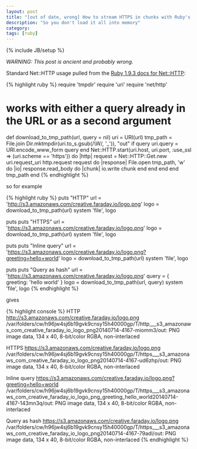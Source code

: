 ```yaml
---
layout: post
title: "[out of date, wrong] How to stream HTTPS in chunks with Ruby's Net::HTTP"
description: "So you don't load it all into memory"
category:
tags: [ruby]
---
```

{% include JB/setup %}

_WARNING: This post is ancient and probably wrong._

Standard Net::HTTP usage pulled from the [Ruby 1.9.3 docs for Net::HTTP](http://ruby-doc.org/stdlib-1.9.3/libdoc/net/http/rdoc/Net.html):

{% highlight ruby %}
require 'tmpdir'
require 'uri'
require 'net/http'

# works with either a query already in the URL or as a second argument
def download_to_tmp_path(url, query = nil)
  uri = URI(url)
  tmp_path = File.join Dir.mktmpdir(uri.to_s.gsub(/\W/, '_')), "out"
  if query
    uri.query = URI.encode_www_form query
  end
  Net::HTTP.start(uri.host, uri.port, :use_ssl => (uri.scheme == 'https')) do |http|
    request = Net::HTTP::Get.new uri.request_uri
    http.request request do |response|
      File.open tmp_path, 'w' do |io|
        response.read_body do |chunk|
          io.write chunk
        end
      end
    end
  end
  tmp_path
end
{% endhighlight %}

so for example

{% highlight ruby %}
puts "HTTP"
url = 'http://s3.amazonaws.com/creative.faraday.io/logo.png'
logo = download_to_tmp_path(url)
system 'file', logo

puts
puts "HTTPS"
url = 'https://s3.amazonaws.com/creative.faraday.io/logo.png'
logo = download_to_tmp_path(url)
system 'file', logo

puts
puts "Inline query"
url = 'https://s3.amazonaws.com/creative.faraday.io/logo.png?greeting=hello+world'
logo = download_to_tmp_path(url)
system 'file', logo

puts
puts "Query as hash"
url = 'https://s3.amazonaws.com/creative.faraday.io/logo.png'
query = { greeting: 'hello world' }
logo = download_to_tmp_path(url, query)
system 'file', logo
{% endhighlight %}

gives

{% highlight console %}
HTTP
http://s3.amazonaws.com/creative.faraday.io/logo.png
/var/folders/cw/h96jw4sj6b19gvk9cnsy15h40000gp/T/http___s3_amazonaws_com_creative_faraday_io_logo_png20140714-4167-miomm3/out: PNG image data, 134 x 40, 8-bit/color RGBA, non-interlaced

HTTPS
https://s3.amazonaws.com/creative.faraday.io/logo.png
/var/folders/cw/h96jw4sj6b19gvk9cnsy15h40000gp/T/https___s3_amazonaws_com_creative_faraday_io_logo_png20140714-4167-ud6zhp/out: PNG image data, 134 x 40, 8-bit/color RGBA, non-interlaced

Inline query
https://s3.amazonaws.com/creative.faraday.io/logo.png?greeting=hello+world
/var/folders/cw/h96jw4sj6b19gvk9cnsy15h40000gp/T/https___s3_amazonaws_com_creative_faraday_io_logo_png_greeting_hello_world20140714-4167-143mn3q/out: PNG image data, 134 x 40, 8-bit/color RGBA, non-interlaced

Query as hash
https://s3.amazonaws.com/creative.faraday.io/logo.png
/var/folders/cw/h96jw4sj6b19gvk9cnsy15h40000gp/T/https___s3_amazonaws_com_creative_faraday_io_logo_png20140714-4167-79adl/out: PNG image data, 134 x 40, 8-bit/color RGBA, non-interlaced
{% endhighlight %}
